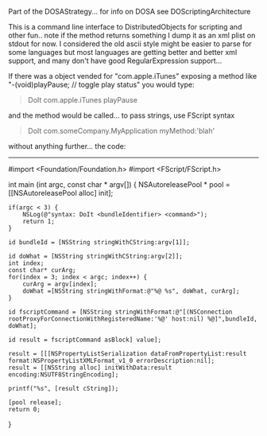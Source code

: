 Part of the DOSAStrategy... for info on DOSA see DOScriptingArchitecture

This is a command line interface to DistributedObjects for scripting and other fun.. note if the method returns something I dump it as an xml plist on stdout for now.  I considered the old ascii style might be easier to parse for some languages but most languages are getting better and better xml support, and many don't have good RegularExpression support...

If there was a object vended for "com.apple.iTunes" exposing a method like "-(void)playPause; // toggle play status" you would type:

>DoIt com.apple.iTunes playPause

and the method would be called... to pass strings, use FScript syntax

>DoIt com.someCompany.MyApplication myMethod:\'blah\'

without anything further... the code:

----

    
#import <Foundation/Foundation.h>
#import <FScript/FScript.h>

int main (int argc, const char * argv[]) {
    NSAutoreleasePool * pool = [[NSAutoreleasePool alloc] init];

	if(argc < 3) {
		NSLog(@"syntax: DoIt <bundleIdentifier> <command>");
		return 1;
	}
	
	id bundleId = [NSString stringWithCString:argv[1]];
	
	id doWhat = [NSString stringWithCString:argv[2]];	
	int index;
	const char* curArg;
	for(index = 3; index < argc; index++) {
		curArg = argv[index];
		doWhat =[NSString stringWithFormat:@"%@ %s", doWhat, curArg];
	}

	id fscriptCommand = [NSString stringWithFormat:@"[(NSConnection rootProxyForConnectionWithRegisteredName:'%@' host:nil) %@]",bundleId, doWhat];
	
	id result = fscriptCommand asBlock] value];

	result = [[[NSPropertyListSerialization dataFromPropertyList:result format:NSPropertyListXMLFormat_v1_0 errorDescription:nil];
	result = [[NSString alloc] initWithData:result encoding:NSUTF8StringEncoding];

	printf("%s", [result cString]);
	
    [pool release];
    return 0;
}

